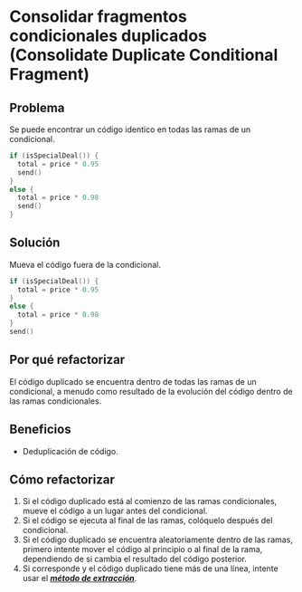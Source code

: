 # Consolidar fragmentos condicionales duplicados (Consolidate Duplicate Conditional Fragment)

## Problema

Se puede encontrar un código identico en todas las ramas de un condicional.

```Kotlin
if (isSpecialDeal()) {
  total = price * 0.95
  send()
}
else {
  total = price * 0.98
  send()
}
```

## Solución

Mueva el código fuera de la condicional.

```Kotlin
if (isSpecialDeal()) {
  total = price * 0.95
}
else {
  total = price * 0.98
}
send()
```

## Por qué refactorizar

El código duplicado se encuentra dentro de todas las ramas de un condicional, a menudo como resultado de la evolución del código dentro de las ramas condicionales.

## Beneficios

* Deduplicación de código.

## Cómo refactorizar

1. Si el código duplicado está al comienzo de las ramas condicionales, mueve el código a un lugar antes del condicional.
2. Si el código se ejecuta al final de las ramas, colóquelo después del condicional.
3. Si el código duplicado se encuentra aleatoriamente dentro de las ramas, primero intente mover el código al principio o al final de la rama, dependiendo de si cambia el resultado del código posterior.
4. Si corresponde y el código duplicado tiene más de una línea, intente usar el [***método de extracción***](/RefactoringPattern/ExtractMethod.md).
